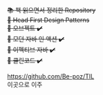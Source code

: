 ~~📚 책 읽으면서 정리한 Repository~~  
~~📗 Head First Design Patterns~~   
~~📕 오브젝트 ✔️~~   
~~📙 모던 자바 인 액션 ✔️~~  
~~📘 이펙티브 자바 ✔️~~  
~~📗 클린코드 ✔️~~  

https://github.com/Be-poz/TIL  
이곳으로 이주
